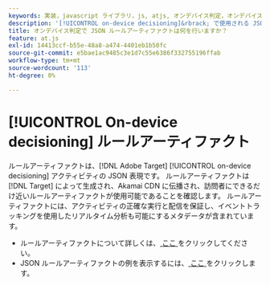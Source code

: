 ```yaml
---
keywords: 実装，javascript ライブラリ，js, atjs, オンデバイス判定，オンデバイス判定，ルールアーティファクト，$8
description: '[!UICONTROL on-device decisioning]&rbrack; で使用される JSON ルールアーティファクトについて説明します。'
title: オンデバイス判定で JSON ルールアーティファクトは何を行いますか？
feature: at.js
exl-id: 14413ccf-b55e-48a8-a474-4401eb1b50fc
source-git-commit: e5bae1ac9485c3e1d7c55e6386f332755196ffab
workflow-type: tm+mt
source-wordcount: '113'
ht-degree: 0%

---
```


# [!UICONTROL On-device decisioning] ルールアーティファクト

ルールアーティファクトは、[!DNL Adobe Target] [!UICONTROL on-device decisioning] アクティビティの JSON 表現です。 ルールアーティファクトは [!DNL Target] によって生成され、Akamai CDN に伝播され、訪問者にできるだけ近いルールアーティファクトが使用可能であることを確認します。 ルールアーティファクトには、アクティビティの正確な実行と配信を保証し、イベントトラッキングを使用したリアルタイム分析も可能にするメタデータが含まれています。

* ルールアーティファクトについて詳しくは、[ ここ ](../../../../implement/server-side/sdk-guides/on-device-decisioning/rule-artifact-overview.md) をクリックしてください。
* JSON ルールアーティファクトの例を表示するには、[ ここ ](../../../../implement/server-side/sdk-guides/on-device-decisioning/rule-artifact-example.md) をクリックします。
